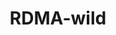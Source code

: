 ---
title: RDMA-wild
description: Develops RDMA-wild, a novel asynchronous distributed SGD schema for RDMA networks which outperforms synchronous variants over RDMA and TCP.
img: assets/img/project_preview/distributed-training.png
importance: 4
category: projects
paper: RDMA-wild.pdf
---